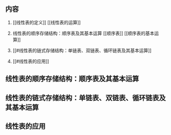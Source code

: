 
## 内容

1. [[线性表的定义]] [[线性表的运算]]

2. 线性表的顺序存储结构：顺序表及其基本运算
   [[顺序表]] [[顺序表的基本运算]]

3. [[#线性表的链式存储结构：单链表、双链表、循环链表及其基本运算]]

4. [[#线性表的应用]]
 


## 线性表的顺序存储结构：顺序表及其基本运算

## 线性表的链式存储结构：单链表、双链表、循环链表及其基本运算

## 线性表的应用 
